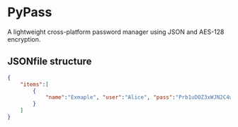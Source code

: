 # PyPass

A lightweight cross-platform password manager using JSON and AES-128 encryption.

## JSONfile structure
```json
{
    "items":[
        {
            "name":"Exmaple", "user":"Alice", "pass":"Prb1uDOZ3xWJN2C4wN/sKS0xS/Q2oJ6IjihY7UyHM2m0TmUMlUm9euLaw3CZ2qFD", "uri":"https://www.example.com/"
        }
    ]
}
```